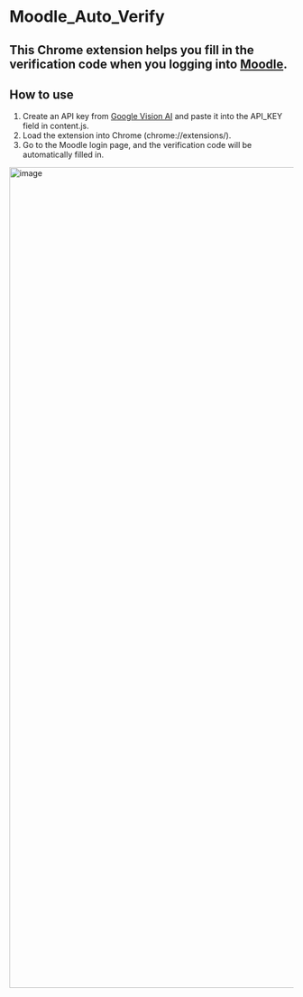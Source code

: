 # Moodle_Auto_Verify

This Chrome extension helps you fill in the verification code when you logging into [Moodle](https://moodle.ncku.edu.tw/).
-------------------------------
## How to use
1. Create an API key from [Google Vision AI](https://cloud.google.com/vision) and paste it into the API_KEY field in content.js.
2. Load the extension into Chrome (chrome://extensions/).
3. Go to the Moodle login page, and the verification code will be automatically filled in.
<img width="1454" alt="image" src="https://github.com/user-attachments/assets/53e71d61-ffe2-4e8c-bcfb-19bb7bf75ea8">
